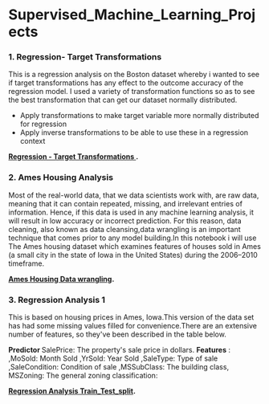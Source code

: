 # Supervised_Machine_Learning_Projects
### 1. Regression- Target Transformations
This is a regression analysis on the Boston dataset whereby i wanted to see if target transformations has any effect to the outcome accuracy of the regression model. I used a variety of transformation functions so as to see the best transformation that can get our dataset normally distributed.
- Apply transformations to make target variable more normally distributed for regression
- Apply inverse transformations to be able to use these in a regression context

**[Regression  - Target Transformations ](https://github.com/BlessingNehohwa/Supervised_Machine_Learning_Projects/blob/main/Regression%20Model%20-%20Target%20transformations.ipynb
).**


### 2. Ames Housing Analysis
Most of the real-world data, that we data scientists work with, are raw data, meaning that it can contain repeated, missing, and irrelevant entries of information. Hence, if this data is used in any machine learning analysis, it will result in low accuracy or incorrect prediction. For this reason, data cleaning, also known as data cleansing,data wrangling is an important technique that comes prior to any model building.In this notebook i will use The Ames housing dataset which examines features of houses sold in Ames (a small city in the state of Iowa in the United States) during the 2006–2010 timeframe.

**[ Ames Housing Data wrangling](https://github.com/BlessingNehohwa/Supervised_Machine_Learning_Projects/blob/main/Regression%20Model%20-%20Target%20transformations.ipynb
).**


### 3. Regression Analysis 1
This is based on housing prices in Ames, Iowa.This version of the data set has had some missing values filled for convenience.There are an extensive number of features, so they've been described in the table below.

<b> Predictor </b>
SalePrice: The property's sale price in dollars.
<b>Features</b> : ,MoSold: Month Sold ,YrSold: Year Sold ,SaleType: Type of sale ,SaleCondition: Condition of sale ,MSSubClass: The building class, MSZoning: The general zoning classification:


**[ Regression Analysis Train_Test_split](https://github.com/BlessingNehohwa/Supervised_Machine_Learning_Projects/blob/main/Regression-Train_test_split.ipynb
).**

